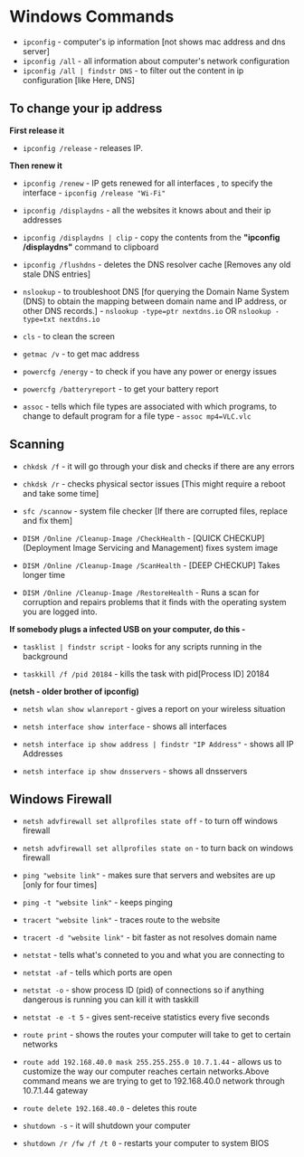 # Windows Commands

- ```ipconfig``` - computer's ip information [not shows mac address and dns server]
- ```ipconfig /all``` - all information about computer's network configuration
- ```ipconfig /all | findstr DNS``` - to filter out the content in ip configuration [like Here, DNS]

## To change your ip address

**First release it**
- ```ipconfig /release``` - releases IP.

**Then renew it** 

- ```ipconfig /renew```  - IP gets renewed for all interfaces , to specify the interface - ```ipconfig /release "Wi-Fi"```

- ```ipconfig /displaydns``` - all the websites it knows about and their ip addresses

- ```ipconfig /displaydns | clip``` - copy the contents from the **"ipconfig /displaydns"** command to clipboard

- ```ipconfig /flushdns``` - deletes the DNS resolver cache [Removes any old stale DNS entries]

- ```nslookup``` - to troubleshoot DNS [for querying the Domain Name System (DNS) to obtain the mapping between domain name and IP address, or other DNS records.] - ```nslookup -type=ptr nextdns.io``` OR ```nslookup -type=txt nextdns.io```

- ```cls``` - to clean the screen

- ```getmac /v``` - to get mac address

- ```powercfg /energy``` - to check if you have any power or energy issues

- ```powercfg /batteryreport``` - to get your battery report
- ```assoc``` - tells which file types are associated with which programs, to change to default program for a file type - ```assoc mp4=VLC.vlc```

## Scanning

- ```chkdsk /f``` - it will go through your disk and checks if there are any errors

- ```chkdsk /r``` - checks physical sector issues [This might require a reboot and take some time]

- ```sfc /scannow``` - system file checker [If there are corrupted files, replace and fix them]

- ```DISM /Online /Cleanup-Image /CheckHealth``` - [QUICK CHECKUP] (Deployment Image Servicing and Management) fixes system image

- ```DISM /Online /Cleanup-Image /ScanHealth``` - [DEEP CHECKUP] Takes longer time

- ```DISM /Online /Cleanup-Image /RestoreHealth``` - Runs a scan for corruption and repairs problems that it finds with the operating system you are logged into.


**If somebody plugs a infected USB on your computer, do this -**
- ```tasklist | findstr script``` - looks for any scripts running in the background

- ```taskkill /f /pid 20184``` - kills the task with pid[Process ID] 20184


**(netsh - older brother of ipconfig)**
- ```netsh wlan show wlanreport``` - gives a report on your wireless situation

- ```netsh interface show interface``` - shows all interfaces

- ```netsh interface ip show address | findstr "IP Address"``` - shows all IP Addresses

- ```netsh interface ip show dnsservers``` - shows all dnsservers

## Windows Firewall 
- ```netsh advfirewall set allprofiles state off``` - to turn off windows firewall 

- ```netsh advfirewall set allprofiles state on``` - to turn back on windows firewall

- ```ping "website link"``` - makes sure that servers and websites are up [only for four times]

- ```ping -t "website link"``` - keeps pinging

- ```tracert "website link"``` - traces route to the website

- ```tracert -d "website link"``` - bit faster as not resolves domain name

- ```netstat``` - tells what's conneted to you and what you are connecting to

- ```netstat -af``` - tells which ports are open

- ```netstat -o``` - show process ID (pid) of connections so if anything dangerous is running you can kill it with taskkill

- ```netstat -e -t 5``` - gives sent-receive statistics every five seconds

- ```route print``` - shows the routes your computer will take to get to certain networks 

- ```route add 192.168.40.0 mask 255.255.255.0 10.7.1.44``` - allows us to customize the way our computer reaches certain networks.Above command means we are trying to get to 192.168.40.0 network through 10.7.1.44 gateway

- ```route delete 192.168.40.0``` - deletes this route


- ```shutdown -s``` - it will shutdown your computer

- ```shutdown /r /fw /f /t 0``` - restarts your computer to system BIOS
  
